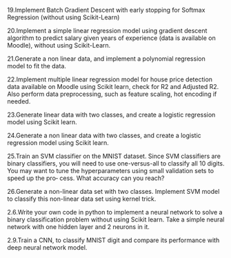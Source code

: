 19.Implement Batch Gradient Descent with early stopping for Softmax Regression (without using Scikit-Learn)

20.Implement a simple linear regression model using gradient descent algorithm to predict salary given years of experience (data is available on Moodle), without using Scikit-Learn.

21.Generate a non linear data, and implement a polynomial regression model to fit the data.

22.Implement multiple linear regression model for house price detection data available on Moodle using Scikit learn, check for R2 and Adjusted R2. Also perform data preprocessing, such as feature scaling, hot encoding if needed.

23.Generate linear data with two classes, and create a logistic regression model using Scikit learn.

24.Generate a non linear data with two classes, and create a logistic regression model using Scikit learn.

25.Train an SVM classifier on the MNIST dataset. Since SVM classifiers are binary classifiers, you will need to use one-versus-all to classify all 10 digits. You may want to tune the hyperparameters using small validation sets to speed up the pro‐ cess. What accuracy can you reach?

26.Generate a non-linear data set with two classes. Implement SVM model to classify this non-linear data set using kernel trick.

2.6.Write your own code in python to implement a neural network to solve a binary classification problem without using Scikit learn. Take a simple neural network with one hidden layer and 2 neurons in it.

2.9.Train a CNN, to classify MNIST digit and compare its performance with deep neural network model.
